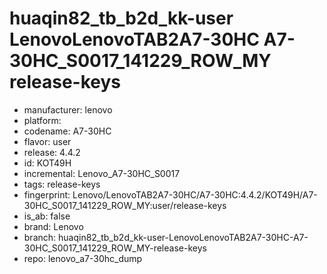 # huaqin82_tb_b2d_kk-user LenovoLenovoTAB2A7-30HC A7-30HC_S0017_141229_ROW_MY release-keys
- manufacturer: lenovo
- platform: 
- codename: A7-30HC
- flavor: user
- release: 4.4.2
- id: KOT49H
- incremental: Lenovo_A7-30HC_S0017
- tags: release-keys
- fingerprint: Lenovo/LenovoTAB2A7-30HC/A7-30HC:4.4.2/KOT49H/A7-30HC_S0017_141229_ROW_MY:user/release-keys
- is_ab: false
- brand: Lenovo
- branch: huaqin82_tb_b2d_kk-user-LenovoLenovoTAB2A7-30HC-A7-30HC_S0017_141229_ROW_MY-release-keys
- repo: lenovo_a7-30hc_dump
